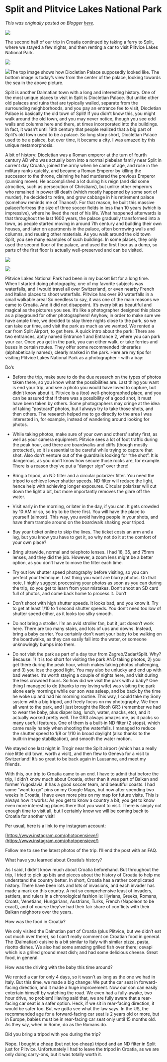 # Split and Plitvice Lakes National Park

*This was originally posted on Blogger [here](https://photopensieve.blogspot.com/2022/06/split-and-plitvice-lakes-national-park.html)*.

![](https://lh3.googleusercontent.com/yCrDMw2fuj5_QA3pxAo6rtkkdSPzeYOYxuK-EGNkSoGaxMCTOTkrEzoC9y1QmV9ajE8)

The second half of our trip in Croatia continued by taking a ferry to Split, where we stayed a few nights, and then renting a car to visit Plitvice Lakes National Park.

![](https://lh6.googleusercontent.com/YloopWGOwgz6ZnaksQwwiLiIF0hanpelT-fuPtA_6QJxwDd2EIo75zdEdv3LIZG11QU)

![](https://lh6.googleusercontent.com/Ar7q1CZY42GbZFVCHvh9RfSXWFsRgJTE0Ff6zByOzI9v32bQWtkl8-dkfgb9ta9u5AA)The top image shows how Diocletian Palace supposedly looked like. The bottom image is today’s view from the center of the palace, looking towards the sea in the above picture.

Split is another Dalmatian town with a long and interesting history. One of the most unique places to visit in Split is Diocletian Palace. But unlike other old palaces and ruins that are typically walled, separate from the surrounding neighborhoods, and you pay an entrance fee to visit, Diocletian Palace is basically the old town of Split! If you didn’t know this, you might walk around the old town, and you may never notice, though you see odd walls and columns here and there, at times incorporated into the buildings. In fact, it wasn’t until 19th century that people realized that a big part of Split’s old town used to be a palace. So long story short, Diocletian Palace used to be a palace, but over time, it became a city. I was amazed by this unique metamorphosis.

A bit of history: Diocletian was a Roman emperor at the turn of fourth century AD who was actually born into a normal plebeian family near Split in current day Croatia, joined the army when he came of age, and rose in the military ranks quickly, and became a Roman Emperor by killing the successor to the throne, claiming he had murdered the previous Emperor (cunning move). He accomplished a lot during his reign (and did some atrocities, such as persecution of Christians), but unlike other emperors who remained in power till death (which mostly happened by some sort of murder), he decided to retire, and grow cabbage in his retirement palace (somehow reminds me of Thanos!). For that reason, he built this massive palace/fortress the size of three soccer fields in less than 10 years (which is impressive), where he lived the rest of his life. What happened afterwards is that throughout the last 1600 years, the palace gradually transformed into a town, as people started moving in around 7th century and building their own houses, and later on apartments in the palace, often borrowing walls and columns, and reusing other materials. As you walk around the old town Split, you see many examples of such buildings. In some places, they only used the second floor of the palace, and used the first floor as a dump, so parts of the first floor is actually well-preserved and can be visited.

![](https://lh4.googleusercontent.com/T8FfMzVZoiAPTo5GLIsbBrgrojIvr--vkjDc3QyC8Du9nRgT04DWDxrdRmw_aAqSoS0)

![](https://lh3.googleusercontent.com/slyjSWIm0lbvWuAjsUy00rtD1GL1k6oyCsMom2-TBRCyWxSyEsykQyMH0fBtWGQaY88)

Plitvice Lakes National Park had been in my bucket list for a long time. When I started doing photography, one of my favorite subjects was waterfalls, and I would travel all over Switzerland, or even nearby French and Italian places to shoot waterfalls. Plitvice has over 90 waterfalls in a small walkable area! So needless to say, it was one of the main reasons we came to Croatia. And it did not disappoint. It’s every bit as beautiful and magical as the pictures you see. It’s like a photographer designed this place as a playground for other photographers! Anyhow, in order to make sure we have ample time, we decided to stay three nights close to the park, so we can take our time, and visit the park as much as we wanted. We rented a car from Split Airport, to get here. A quick intro about the park: There are two entrances, aptly named Entrance 1 and Entrance 2, where you can park your car. Once you get in the park, you can either walk, or take ferries and buses in certain routes. They offer some recommended itineraries (alphabetically named), clearly marked in the park. Here are my tips for visiting Plitvice Lakes National Park as a photographer - with a bay:

Do’s

* Before the trip, make sure to do the due research on the types of photos taken there, so you know what the possibilities are. Last thing you want is end your trip, and see a photo you would have loved to capture, but didn’t know about it. Plitvice is a (too) well-photographed place, and you can be assured that if there was a possibility of a good shot, it must have been taken by others. Some photographers may cringe at the idea of taking “postcard” photos, but I always try to take those shots, and then others. The research helped me to go directly to the area I was interested in, for example, instead of wandering around looking for photos.
* While taking photos, make sure of your own and others’ safety first, as well as your camera equipment. Plitvice sees a lot of foot traffic during the peak hour, and there are boardwalks and cliffs (though mostly protected), so it is essential to be careful while trying to capture that shot. Also don’t venture out of the guardrails looking for “the shot”. It is dangerous, as you don’t know how secure those rocks are, for example. There is a reason they’ve put a “danger sign” over there!
* Bring a tripod, an ND filter and a circular polarizer filter. You need the tripod to achieve lower shutter speeds. ND filter will reduce the light, hence help with achieving longer exposures. Circular polarizer will cut down the light a bit, but more importantly removes the glare off the water.
* Visit early in the morning, or later in the day, if you can. It gets crowded by 10 AM or so, so try to be there first. You will have the place to yourself (almost). This way, you avoid having people in your shots, and have them trample around on the boardwalk shaking your tripod.
* Buy your ticket online to skip the lines. The ticket costs an arm and a leg, but you know you have to get it, so why not do it at the comfort of your own place?
* Bring ultrawide, normal and telephoto lenses. I had 18, 35, and 75mm lenses, and they did the job. However, a zoom lens might be a better option, as you don’t have to move the filter each time.
* Try out low shutter speed photography before visiting, so you can perfect your technique. Last thing you want are blurry photos. On that note, I highly suggest processing your photos as soon as you can during the trip, so you get to learn from your mistakes. Don’t shoot an SD card full of photos, and come back home to process it.
Don’t

* Don’t shoot with high shutter speeds. It looks bad, and you know it. Try to get at least 1/10 to 1 second shutter speeds. You don’t need too low of shutter speed either, as it looks too silky smooth.
* Do not bring a stroller. I’m an avid stroller fan, but it just doesn’t work here. There are too many stairs, and lots of ups and downs. Instead, bring a baby carrier. You certainly don’t want your baby to be walking on the boardwalks, as they can easily fall into the water, or someone unknowingly bumps into them.
* Do not visit the park as part of a day tour from Zagreb/Zadar/Split. Why? Because: 1) It is too short for visiting the park AND taking photos, 2) you get there during the peak hour, which makes taking photos challenging, and 3) you lose the good light. You may also be unlucky and end up with bad weather. It’s worth staying a couple of nights here, and visit during the less crowded hours.
So how did we visit the park with a baby? One thing I managed to do (thanks to my loving wife) was visiting the park alone early mornings while our son was asleep, and be back by the time he woke up and had his morning routine. This way, I could take my Sony system with a big tripod, and freely focus on my photography. We then all went to the park, and I just brought the Ricoh GR3 (remember we had to wear the baby, plus diaper bag, lunch, water, snacks, etc), and it actually worked pretty well. The GR3 always amazes me, as it packs so many useful features. One of them is a built-in ND filter (2 stops), which came really handy when shooting the waterfalls. I managed to reduce the shutter speed to 1/8 or 1/10 in broad daylight (also thanks to the built-in image stabilization), and smooth the water motion.

We stayed one last night in Trogir near the Split airport (which has a really nice little old town, worth a visit), and then flew to Geneva for a visit to Switzerland! It’s so great to be back again in Lausanne, and meet my friends.

With this, our trip to Croatia came to an end. I have to admit that before the trip, I didn’t know much about Croatia, other than it was part of Balkan and former Yugoslavia, it has a good soccer team, and beautiful coasts. I had some “want to go” pins on my Google Maps, but now after spending two weeks in Croatia, I have even more pins on my map for future visits. This is always how it works: As you get to know a country a bit, you get to know even more interesting places there that you want to visit. There is simply not enough time to visit all, but I certainly know we will be coming back to Croatia for another visit!

Per usual, here is a link to my instagram account:

[https://www.instagram.com/photopensieve/](https://www.instagram.com/photopensieve/)

Follow me to see the latest photos of the trip. I’ll end the post with an FAQ.

What have you learned about Croatia’s history?

As I said, I didn’t know much about Croatia beforehand. But throughout the trip, I tried to pick up bits and pieces about the history of Croatia to help me understand the country better. In short, Croatia has a rather complicated history. There have been lots and lots of invasions, and each invader has made a mark on this country. A not so comprehensive least of invaders, settlers, and rulers in a chronological fashion is: Illyrians, Greeks, Romans, Croats, Venetians, Hungarians, Austrians, Turks, French (Napoleon to be exact), and of course they’ve had their fair share of conflicts with their Balkan neighbors over the years.

How was the food in Croatia?

We only visited the Dalmatian part of Croatia (plus Plitvice, but we didn’t eat out much over there), so I can’t really comment on Croatian food in general. The (Dalmatian) cuisine is a bit similar to Italy with similar pizza, pasta, risotto dishes. We also had some amazing grilled fish over there; cevapi which is a grilled ground meat dish; and had some delicious cheese. Great food, in general.

How was the driving with the baby this time around?

We rented a car for only 4 days, so it wasn’t as long as the one we had in Italy. But this time, we made a big change: We put the car seat in forward-facing direction, and it made a huge improvement. Now our son can easily entertain himself by watching the road. We even had a fully-awake, two hour drive, no problem! Having said that, we are fully aware that a rear-facing car seat is a safer option. Heck, if we sit in rear-facing direction, it would be safer too. But we gotta see what the law says. In the US, the recommended age for a forward-facing car seat is 2 years old or more, but in Europe, babies must be in rear-facing car seat only until 15 months old. As they say, when in Rome, do as the Romans do.

Did you bring a tripod with you during the trip?

Nope. I bought a cheap (but not too cheap) tripod and an ND filter in Split just for Plitvice. Unfortunately I had to leave the tripod in Croatia, as we are only doing carry-ons, but it was totally worth it.